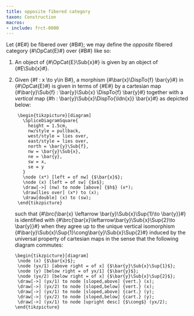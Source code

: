 ```yaml
---
title: opposite fibered category
taxon: Construction
macros:
- include: frct-0000
---
```


Let {#E#} be fibered over {#B#}; we may define the *opposite* fibered category
{#\OpCat{E}#} over {#B#} like so:

1. An object of {#\OpCat{E}\Sub{x}#} is given by an object of {#E\Sub{x}#}.

2. Given {#f : x \to y\in B#}, a morphism {#\bar{x}\DispTo{f} \bar{y}#} in {#\OpCat{E}#}
   is given in terms of {#E#} by a cartesian map {#\bar{y}\Sub{f} : \bar{y}\Sub{x} \DispTo{f} \bar{y}#} together
   with a *vertical* map {#h : \bar{y}\Sub{x}\DispTo{\Idn{x}} \bar{x}#} as depicted below:
   ```render-latex
    \begin{tikzpicture}[diagram]
      \SpliceDiagramSquare{
        height = 1.5cm,
        nw/style = pullback,
        west/style = lies over,
        east/style = lies over,
        north = \bar{y}\Sub{f},
        nw = \bar{y}\Sub{x},
        ne = \bar{y},
        sw = x,
        se = y
      }
      \node (x*) [left = of nw] {$\bar{x}$};
      \node (x) [left = of sw] {$x$};
      \draw[->] (nw) to node [above] {$h$} (x*);
      \draw[lies over] (x*) to (x);
      \draw[double] (x) to (sw);
    \end{tikzpicture}
   ```
   such that {#\brc{\bar{x} \leftarrow \bar{y}\Sub{x}\Sup{1}\to \bar{y}}#} is
   identified with {#\brc{\bar{x}\leftarrow\bar{y}\Sub{x}\Sup{2}\to \bar{y}}#}
   when they agree up to the unique vertical isomorphism {#\bar{y}\Sub{x}\Sup{1}\cong\bar{y}\Sub{x}\Sup{2}#}
   induced by the universal property of cartesian maps in the sense that the following diagram commutes:
   ```render-latex
   \begin{tikzpicture}[diagram]
    \node (x) {$\bar{x}$};
    \node (yx/1) [above right = of x] {$\bar{y}\Sub{x}\Sup{1}$};
    \node (y) [below right = of yx/1] {$\bar{y}$};
    \node (yx/2) [below right = of x] {$\bar{y}\Sub{x}\Sup{2}$};
    \draw[->] (yx/1) to node [sloped,above] {vert.} (x);
    \draw[->] (yx/2) to node [sloped,below] {vert.} (x);
    \draw[->] (yx/1) to node [sloped,above] {cart.} (y);
    \draw[->] (yx/2) to node [sloped,below] {cart.} (y);
    \draw[->] (yx/1) to node [upright desc] {$\cong$} (yx/2);
   \end{tikzpicture}
   ```
